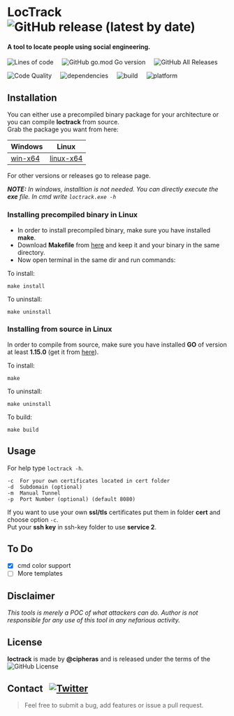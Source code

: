 # LocTrack &nbsp; ![GitHub release (latest by date)](https://img.shields.io/github/v/release/cipheras/loctrack?style=plastic&logo=superuser)
#### A tool to locate people using social engineering. 

![Lines of code](https://img.shields.io/tokei/lines/github/cipheras/loctrack?style=plastic)
&nbsp;&nbsp;&nbsp;&nbsp;![GitHub go.mod Go version](https://img.shields.io/github/go-mod/go-version/cipheras/loctrack?style=plastic)
&nbsp;&nbsp;&nbsp;&nbsp;![GitHub All Releases](https://img.shields.io/github/downloads/cipheras/loctrack/total?style=plastic)

![Code Quality](https://img.shields.io/badge/dynamic/json?url=https://jsonkeeper.com/b/KNO7&label=code%20quality&query=codequality&style=plastic&labelColor=grey&color=yellowgreen)
&nbsp;&nbsp;&nbsp;&nbsp;![dependencies](https://img.shields.io/badge/dynamic/json?url=https://jsonkeeper.com/b/KNO7&label=dependencies&query=dependencies&style=plastic&labelColor=grey&color=darkgreen)
&nbsp;&nbsp;&nbsp;&nbsp;![build](https://img.shields.io/badge/dynamic/json?url=https://jsonkeeper.com/b/KNO7&label=build&query=build&style=plastic&labelColor=grey&color=darkgreen)
&nbsp;&nbsp;&nbsp;&nbsp;![platform](https://img.shields.io/badge/dynamic/json?url=https://jsonkeeper.com/b/KNO7&label=platform&query=platform&style=plastic&labelColor=grey&color=purple)


## Installation
You can either use a precompiled binary package for your architecture or you can compile **loctrack** from source.
<br>Grab the package you want from here:

Windows | Linux
--------|-------
[win-x64](https://github.com/cipheras/loctrack/releases/download/v1.4.1/loctrack-win-x64.exe) | [linux-x64](https://github.com/cipheras/loctrack/releases/download/v1.4.1/loctrack-linux-x64)

For other versions or releases go to release page.

***NOTE:** In windows, installtion is not needed. You can directly execute the **exe** file.*
*In cmd write `loctrack.exe -h`*

### Installing precompiled binary in Linux
* In order to install precompiled binary, make sure you have installed **make**.
* Download **Makefile** from [here](https://github.com/cipheras/loctrack/releases/download/v1.4.1/Makefile) and keep it and your binary in the same directory.
* Now open terminal in the same dir and run commands:

To install:
```
make install
```
To uninstall:
```
make uninstall
```


### Installing from source in Linux
In order to compile from source, make sure you have installed **GO** of version at least **1.15.0** (get it from [here](https://golang.org/doc/install)).

To install:
```
make
```
To uninstall:
```
make uninstall
```
To build:
```
make build
```


## Usage
For help type `loctrack -h`.
```
-c  For your own certificates located in cert folder
-d  Subdomain (optional)
-m  Manual Tunnel
-p  Port Number (optional) (default 8080)

```
If you want to use your own **ssl/tls** certificates put them in folder **cert** and choose option `-c`.
<br> Put your **ssh key** in ssh-key folder to use **service 2**.

## To Do
- [x] cmd color support
- [ ] More templates  

## Disclaimer
*This tools is merely a POC of what attackers can do. Author is not responsible for any use of this tool in any nefarious activity.*

## License
**loctrack** is made by **@cipheras** and is released under the terms of the &nbsp;![GitHub License](https://img.shields.io/github/license/cipheras/loctrack&color=darkgreen)

## Contact &nbsp; [![Twitter](https://img.shields.io/twitter/url?style=social&url=https%3A%2F%2Fgithub.com%2Fcipheras%2Floctrack&label=Tweet)](https://twitter.com/intent/tweet?text=Hi:&url=https%3A%2F%2Fgithub.com%2Fcipheras%2Floctrack)
> Feel free to submit a bug, add features or issue a pull request.


